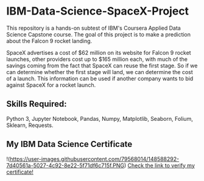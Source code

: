 # IBM-Data-Science-SpaceX-Project
This repository is a hands-on subtest of IBM's Coursera Applied Data Science Capstone course. The goal of this project is to make a prediction about the Falcon 9 rocket landing.

SpaceX advertises a cost of $62 million on its website for Falcon 9 rocket launches, other providers cost up to $165 million each, with much of the savings coming from the fact that SpaceX can reuse the first stage. So if we can determine whether the first stage will land, we can determine the cost of a launch. This information can be used if another company wants to bid against SpaceX for a rocket launch.

## Skills Required:
Python 3, Jupyter Notebook, Pandas, Numpy, Matplotlib, Seaborn, Folium, Sklearn, Requests.

## My IBM Data Science Certificate
!(https://user-images.githubusercontent.com/79568014/148588292-7d40561a-5027-4c92-8e22-5f71df6c715f.PNG)
[Check the link to verify my certificate!](https://www.coursera.org/account/accomplishments/professional-cert/TQUEWJKC2ESE?utm_source=link&utm_medium=certificate&utm_content=cert_image&utm_campaign=sharing_cta&utm_product=prof)
